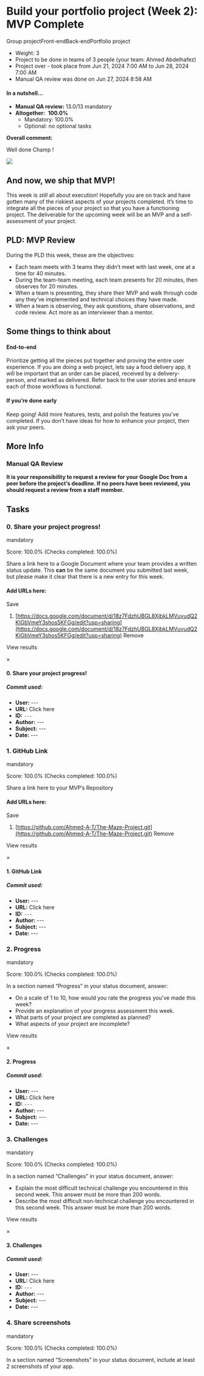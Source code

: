 # Build your portfolio project (Week 2): MVP Complete

Group projectFront-endBack-endPortfolio project

-   Weight: 3
-   Project to be done in teams of 3 people (your team: Ahmed Abdelhafez)
-   Project over - took place from Jun 21, 2024 7:00 AM to Jun 28, 2024 7:00 AM
-   Manual QA review was done on Jun 27, 2024 8:58 AM

#### In a nutshell…

-   **Manual QA review:** 13.0/13 mandatory
-   **Altogether:**  **100.0%**
    -   Mandatory: 100.0%
    -   Optional: no optional tasks

**Overall comment:**

Well done Champ !

![](Project%20Build%20your%20portfolio%20project%20(Week%202)%20MVP%20Complete%20%20Cairo%20Intranet/864a45bae8cdb7fa2de1.gif)

## And now, we ship that MVP!

This week is _still_ all about execution! Hopefully you are on track and have gotten many of the riskiest aspects of your projects completed. It’s time to integrate all the pieces of your project so that you have a functioning project. The deliverable for the upcoming week will be an MVP and a self-assessment of your project.

## PLD: MVP Review

During the PLD this week, these are the objectives:

-   Each team meets with 3 teams they didn’t meet with last week, one at a time for 40 minutes.
-   During the team-team meeting, each team presents for 20 minutes, then observes for 20 minutes.
-   When a team is presenting, they share their MVP and walk through code any they’ve implemented and technical choices they have made.
-   When a team is observing, they ask questions, share observations, and code review. Act more as an interviewer than a mentor.

## Some things to think about

#### End-to-end

Prioritize getting all the pieces put together and proving the entire user experience. If you are doing a web project, lets say a food delivery app, it will be important that an order can be placed, received by a delivery-person, and marked as delivered. Refer back to the user stories and ensure each of those workflows is functional.

#### If you’re done early

Keep going! Add more features, tests, and polish the features you’ve completed. If you don’t have ideas for how to enhance your project, then ask your peers.

## More Info

### Manual QA Review

**It is your responsibility to request a review for your Google Doc from a peer before the project’s deadline. If no peers have been reviewed, you should request a review from a staff member.**

## Tasks

### 0\. Share your project progress!

mandatory

Score: 100.0% (Checks completed: 100.0%)

Share a link here to a Google Document where your team provides a written status update. This **can** be the same document you submitted last week, but please make it clear that there is a new entry for this week.

#### Add URLs here:

 Save

1.  [https://docs.google.com/document/d/18z7FdzhUBGL8XjbkLMVuvudQ2KIGbVmeY3shos5KFGg/edit?usp=sharing](https://docs.google.com/document/d/18z7FdzhUBGL8XjbkLMVuvudQ2KIGbVmeY3shos5KFGg/edit?usp=sharing) Remove

View results

×

#### 0\. Share your project progress!

##### Commit used:

-   **User:** \---
-   **URL:** Click here
-   **ID:** `---`
-   **Author:** \---
-   **Subject:** _\---_
-   **Date:** \---

### 1\. GitHub Link

mandatory

Score: 100.0% (Checks completed: 100.0%)

Share a link here to your MVP’s Repository

#### Add URLs here:

 Save

1.  [https://github.com/Ahmed-A-T/The-Maze-Project.git](https://github.com/Ahmed-A-T/The-Maze-Project.git) Remove

View results

×

#### 1\. GitHub Link

##### Commit used:

-   **User:** \---
-   **URL:** Click here
-   **ID:** `---`
-   **Author:** \---
-   **Subject:** _\---_
-   **Date:** \---

### 2\. Progress

mandatory

Score: 100.0% (Checks completed: 100.0%)

In a section named “Progress” in your status document, answer:

-   On a scale of 1 to 10, how would you rate the progress you’ve made this week?
-   Provide an explanation of your progress assessment this week.
-   What parts of your project are completed as planned?
-   What aspects of your project are incomplete?

View results

×

#### 2\. Progress

##### Commit used:

-   **User:** \---
-   **URL:** Click here
-   **ID:** `---`
-   **Author:** \---
-   **Subject:** _\---_
-   **Date:** \---

### 3\. Challenges

mandatory

Score: 100.0% (Checks completed: 100.0%)

In a section named “Challenges” in your status document, answer:

-   Explain the most difficult technical challenge you encountered in this second week. This answer must be more than 200 words.
-   Describe the most difficult non-technical challenge you encountered in this second week. This answer must be more than 200 words.

View results

×

#### 3\. Challenges

##### Commit used:

-   **User:** \---
-   **URL:** Click here
-   **ID:** `---`
-   **Author:** \---
-   **Subject:** _\---_
-   **Date:** \---

### 4\. Share screenshots

mandatory

Score: 100.0% (Checks completed: 100.0%)

In a section named “Screenshots” in your status document, include at least 2 screenshots of your app.